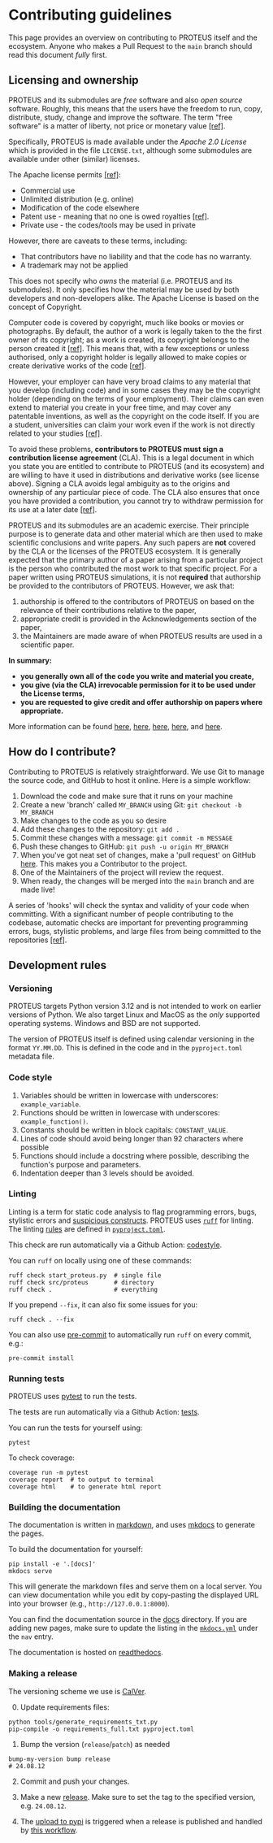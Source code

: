 # Contributing guidelines

This page provides an overview on contributing to PROTEUS itself and the ecosystem.
Anyone who makes a Pull Request to the `main` branch should read this document *fully* first.

## Licensing and ownership

PROTEUS and its submodules are *free* software and also *open source* software. Roughly, this means that the users have the freedom to run, copy, distribute, study, change and improve the software. The term "free software" is a matter of liberty, not price or monetary value [[ref]](https://www.gnu.org/philosophy/free-sw.html).

Specifically, PROTEUS is made available under the *Apache 2.0 License* which is provided in the file `LICENSE.txt`, although some submodules are available under other (similar) licenses.

The Apache license permits [[ref]](https://choosealicense.com/licenses/apache-2.0/):

* Commercial use
* Unlimited distribution (e.g. online)
* Modification of the code elsewhere
* Patent use - meaning that no one is owed royalties [[ref]](https://opensource.com/article/18/2/apache-2-patent-license).
* Private use - the codes/tools may be used in private

However, there are caveats to these terms, including:

* That contributors have no liability and that the code has no warranty.
* A trademark may not be applied

This does not specify who *owns* the material (i.e. PROTEUS and its submodules). It only specifies how the material may be used by both developers and non-developers alike. The Apache License is based on the concept of Copyright.

Computer code is covered by copyright, much like books or movies or photographs. By default, the author of a  work is legally taken to the the first owner of its copyright; as a work is created, its copyright belongs to the person created it [[ref]](https://assets.publishing.service.gov.uk/media/5a7eaf0ae5274a2e87db13f3/c-notice-201402.pdf). This means that, with a few exceptions or unless authorised, only a copyright holder is legally allowed to make copies or create derivative works of the code [[ref]](https://www.fsf.org/licensing/contributor-faq).

However, your employer can have very broad claims to any material that you develop (including code) and in some cases they may be the copyright holder (depending on the terms of your employment). Their claims can even extend to material you create in your free time, and may cover any patentable inventions, as well as the copyright on the code itself. If you are a student, universities can claim your work even if the work is not directly related to your studies [[ref]](https://www.fsf.org/licensing/contributor-faq).

To avoid these problems, **contributors to PROTEUS must sign a contribution license agreement** (CLA). This is a legal document in which you state you are entitled to contribute to PROTEUS (and its ecosystem) and are willing to have it used in distributions and derivative works (see license above). Signing a CLA avoids legal ambiguity as to the origins and ownership of any particular piece of code. The CLA also ensures that once you have provided a contribution, you cannot try to withdraw permission for its use at a later date [[ref]](https://www.djangoproject.com/foundation/cla/faq/).

PROTEUS and its submodules are an academic exercise. Their principle purpose is to generate data and other material which are then used to make scientific conclusions and write papers. Any such papers are **not** covered by the CLA or the licenses of the PROTEUS ecosystem. It is generally expected that the primary author of a paper arising from a particular project is the person who contributed the most work to that specific project. For a paper written using PROTEUS simulations, it is not **required** that authorship be provided to the contributors of PROTEUS. However, we ask that:

1. authorship is offered to the contributors of PROTEUS on based on the relevance of their contributions relative to the paper,
2. appropriate credit is provided in the Acknowledgements section of the paper,
3. the Maintainers are made aware of when PROTEUS results are used in a scientific paper.

<b>
In summary:

* you generally own all of the code you write and material you create,
* you give (via the CLA) irrevocable permission for it to be used under the License terms,
* you are requested to give credit and offer authorship on papers where appropriate.
</b>

More information can be found [here](https://en.wikipedia.org/wiki/Open_source), [here](https://opensource.guide), [here](https://oziellaw.ca/navigating-open-source-software-ownership-licensing-and-commercialization/), [here](https://contributoragreements.org), and [here](https://fossa.com/learn/open-source-licenses/).

## How do I contribute?

Contributing to PROTEUS is relatively straightforward. We use Git to manage the source code, and GitHub to host it online. Here is a simple workflow:

1. Download the code and make sure that it runs on your machine
2. Create a new 'branch' called `MY_BRANCH` using Git: `git checkout -b MY_BRANCH`
3. Make changes to the code as you so desire
4. Add these changes to the repository: `git add .`
5. Commit these changes with a message: `git commit -m MESSAGE`
4. Push these changes to GitHub: `git push -u origin MY_BRANCH`
5. When you've got neat set of changes, make a 'pull request' on GitHub [here](https://github.com/FormingWorlds/PROTEUS/pulls). This makes you a Contributor to the project.
6. One of the Maintainers of the project will review the request.
7. When ready, the changes will be merged into the `main` branch and are made live!

A series of 'hooks' will check the syntax and validity of your code when committing. With a significant number of people contributing to the codebase, automatic checks are important for preventing programming errors, bugs, stylistic problems, and large files from being committed to the repositories [[ref]](https://en.wikipedia.org/wiki/Lint_(software)).

## Development rules

### Versioning

PROTEUS targets Python version 3.12 and is not intended to work on earlier versions of Python.
We also target Linux and MacOS as the *only* supported operating systems. Windows and BSD are not supported.

The version of PROTEUS itself is defined using calendar versioning in the format `YY.MM.DD`. This is defined in the code and in the `pyproject.toml` metadata file.

### Code style

1. Variables should be written in lowercase with underscores: `example_variable`.
2. Functions should be written in lowercase with underscores: `example_function()`.
3. Constants should be written in block capitals: `CONSTANT_VALUE`.
4. Lines of code should avoid being longer than 92 characters where possible
5. Functions should include a docstring where possible, describing the function's purpose and parameters.
6. Indentation deeper than 3 levels should be avoided.

### Linting

Linting is a term for static code analysis to flag programming errors,
bugs, stylistic errors and [suspicious constructs](https://en.wikipedia.org/wiki/Lint_(software)).
PROTEUS uses [`ruff`](https://astral.sh/ruff) for linting.
The linting [rules](https://docs.astral.sh/ruff/rules/) are defined in [`pyproject.toml`](https://github.com/FormingWorlds/PROTEUS/blob/main/pyproject.toml).

This check are run automatically via a Github Action: [codestyle](https://github.com/FormingWorlds/PROTEUS/blob/main/.github/workflows/codestyle.yaml).

You can `ruff` on locally using one of these commands:

```console
ruff check start_proteus.py  # single file
ruff check src/proteus       # directory
ruff check .                 # everything
```

If you prepend `--fix`, it can also fix some issues for you:

```console
ruff check . --fix
```

You can also use [pre-commit](https://pre-commit.com/#usage) to automatically run `ruff` on every commit, e.g.:

```console
pre-commit install
```

### Running tests

PROTEUS uses [pytest](https://docs.pytest.org/en/latest/) to run the tests.

The tests are run automatically via a Github Action: [tests](https://github.com/FormingWorlds/PROTEUS/blob/main/.github/workflows/tests.yaml).

You can run the tests for yourself using:

```console
pytest
```

To check coverage:

```console
coverage run -m pytest
coverage report  # to output to terminal
coverage html    # to generate html report
```

### Building the documentation

The documentation is written in [markdown](https://www.markdownguide.org/basic-syntax/), and uses [mkdocs](https://www.mkdocs.org/) to generate the pages.

To build the documentation for yourself:

```console
pip install -e '.[docs]'
mkdocs serve
```

This will generate the markdown files and serve them on a local server. You can view documentation while you edit by copy-pasting the displayed URL into your browser (e.g., `http://127.0.0.1:8000`).

You can find the documentation source in the [docs](https://github.com/FormingWorlds/PROTEUS/tree/main/docs) directory.
If you are adding new pages, make sure to update the listing in the [`mkdocs.yml`](https://github.com/FormingWorlds/PROTEUS/blob/main/mkdocs.yml) under the `nav` entry.

The documentation is hosted on [readthedocs](https://readthedocs.io/projects/fwl-proteus).

### Making a release

The versioning scheme we use is [CalVer](https://calver.org/).

0. Update requirements files:

```console
python tools/generate_requirements_txt.py
pip-compile -o requirements_full.txt pyproject.toml
```

1. Bump the version (`release`/`patch`) as needed

```console
bump-my-version bump release
# 24.08.12
```

2. Commit and push your changes.

3. Make a new [release](https://github.com/FormingWorlds/PROTEUS/releases). Make sure to set the tag to the specified version, e.g. `24.08.12`.

4. The [upload to pypi](https://pypi.org/project/fwl-proteus) is triggered when a release is published and handled by [this workflow](https://github.com/FormingWorlds/PROTEUS/actions/workflows/publish.yaml).
